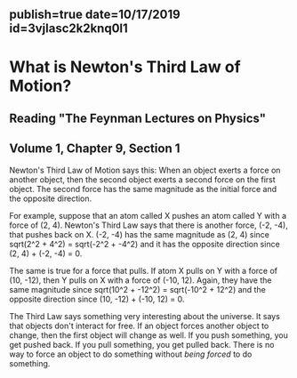 publish=true
date=10/17/2019
id=3vjlasc2k2knq0l1
---


# What is Newton's Third Law of Motion?
## Reading "The Feynman Lectures on Physics"
## Volume 1, Chapter 9, Section 1

Newton's Third Law of Motion says this: When an object exerts a force on another object, then the second object exerts a second force on the first object. The second force has the same magnitude as the initial force and the opposite direction.

For example, suppose that an atom called X pushes an atom called Y with a force of (2, 4). Newton's Third Law says that there is another force, (-2, -4), that pushes back on X. (-2, -4) has the same magnitude as (2, 4) since
sqrt(2^2 + 4^2) = sqrt(-2^2 + -4^2)
and it has the opposite direction since (2, 4) + (-2, -4) = 0.

The same is true for a force that pulls. If atom X pulls on Y with a force of (10, -12), then Y pulls on X with a force of (-10, 12). Again, they have the same magnitude since
sqrt(10^2 + -12^2) = sqrt(-10^2 + 12^2)
and the opposite direction since (10, -12) + (-10, 12) = 0.

The Third Law says something very interesting about the universe. It says that objects don't interact for free. If an object forces another object to change, then the first object will change as well. If you push something, you get pushed back. If you pull something, you get pulled back. There is no way to force an object to do something without *being forced* to do something.
